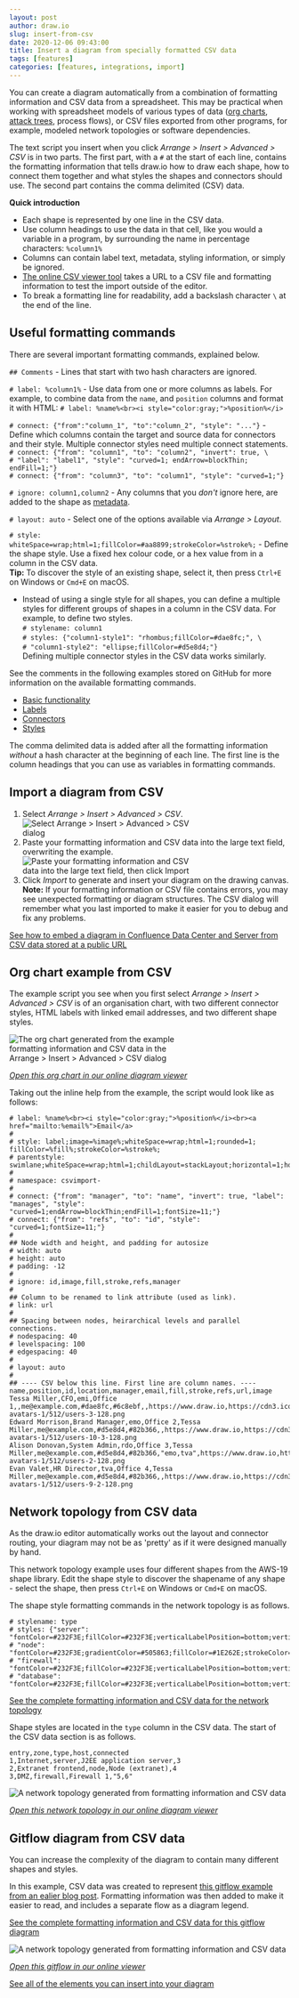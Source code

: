 ```yaml
---
layout: post
author: draw.io
slug: insert-from-csv
date: 2020-12-06 09:43:00
title: Insert a diagram from specially formatted CSV data
tags: [features]
categories: [features, integrations, import]
---
```


You can create a diagram automatically from a combination of formatting information and CSV data from a spreadsheet. This may be practical when working with spreadsheet models of various types of data ([org charts](/blog/org-charts.html), [attack trees](/blog/threat-modelling.html), process flows), or CSV files exported from other programs, for example, modeled network topologies or software dependencies. 

The text script you insert when you click _Arrange > Insert > Advanced > CSV_ is in two parts. The first part, with a ``#`` at the start of each line, contains the formatting information that tells draw.io how to draw each shape, how to connect them together and what styles the shapes and connectors should use. The second part contains the comma delimited (CSV) data.

**Quick introduction**

* Each shape is represented by one line in the CSV data.
* Use column headings to use the data in that cell, like you would a variable in a program, by surrounding the name in percentage characters: ``%column1%``
* Columns can contain label text, metadata, styling information, or simply be ignored.
* [The online CSV viewer tool](https://jgraph.github.io/drawio-tools/tools/csv.html) takes a URL to a CSV file and formatting information to test the import outside of the editor.
* To break a formatting line for readability, add a backslash character ``\`` at the end of the line.

## Useful formatting commands

There are several important formatting commands, explained below.

``## Comments`` - Lines that start with two hash characters are ignored. 

``# label: %column1%`` - Use data from one or more columns as labels. For example, to combine data from the ``name``, and ``position`` columns and format it with HTML:  ``# label: %name%<br><i style="color:gray;">%position%</i>``

``# connect: {"from":"column_1", "to":"column_2", "style": "..."}`` - Define which columns contain the target and source data for connectors and their style. Multiple connector styles need multiple connect statements.
<br />``# connect: {"from": "column1", "to": "column2", "invert": true, \``
<br />``# "label": "label1", "style": "curved=1; endArrow=blockThin; endFill=1;"}``
<br />``# connect: {"from": "column3", "to": "column1", "style": "curved=1;"}``

``# ignore: column1,column2`` - Any columns that you _don't_ ignore here, are added to the shape as [metadata](/blog/placeholders.html). 

``# layout: auto`` - Select one of the options available via _Arrange > Layout_. 

``# style: whiteSpace=wrap;html=1;fillColor=#aa8899;strokeColor=%stroke%;`` - Define the shape style. Use a fixed hex colour code, or a hex value from in a column in the CSV data. 
<br />**Tip:** To discover the style of an existing shape, select it, then press ``Ctrl+E`` on Windows or ``Cmd+E`` on macOS.
* Instead of using a single style for all shapes, you can define a multiple styles for different groups of shapes in a column in the CSV data. For example, to define two styles. <br />
``# stylename: column1``
<br />``# styles: {"column1-style1": "rhombus;fillColor=#dae8fc;", \``
<br />``# "column1-style2": "ellipse;fillColor=#d5e8d4;"}``
<br />Defining multiple connector styles in the CSV data works similarly.

See the comments in the following examples stored on GitHub for more information on the available formatting commands.
* [Basic functionality](https://github.com/jgraph/drawio-diagrams/blob/master/examples/csv/basic.txt)
* [Labels](https://github.com/jgraph/drawio-diagrams/blob/master/examples/csv/labels.txt)
* [Connectors](https://github.com/jgraph/drawio-diagrams/blob/master/examples/csv/edges.txt)
* [Styles](https://github.com/jgraph/drawio-diagrams/blob/master/examples/csv/styles.txt)

The comma delimited data is added after all the formatting information _without_ a hash character at the beginning of each line. The first line is the column headings that you can use as variables in formatting commands.



## Import a diagram from CSV

1. Select _Arrange > Insert > Advanced > CSV_.
<br /><img src="/assets/img/blog/arrange-insert-advanced-csv.png" style="width=100%;max-width:300px;height:auto;" alt="Select Arrange > Insert > Advanced > CSV dialog">
2. Paste your formatting information and CSV data into the large text field, overwriting the example.
<br /><img src="/assets/img/blog/csv-dialog.png" style="width=100%;max-width:300px;height:auto;" alt="Paste your formatting information and CSV data into the large text field, then click Import">
3. Click _Import_ to generate and insert your diagram on the drawing canvas.
<br />**Note:** If your formatting information or CSV file contains errors, you may see unexpected formatting or diagram structures. The CSV dialog will remember what you last imported to make it easier for you to debug and fix any problems.

[See how to embed a diagram in Confluence Data Center and Server from CSV data stored at a public URL](/doc/faq/embed-diagram-csv-confluence-server.html)

## Org chart example from CSV

The example script you see when you first select _Arrange > Insert > Advanced > CSV_ is of an organisation chart, with two different connector styles, HTML labels with linked email addresses, and two different shape styles.

<img src="/assets/img/blog/org-chart-from-csv.png" style="width=100%;max-width:300px;height:auto;" alt="The org chart generated from the example formatting information and CSV data in the Arrange > Insert > Advanced > CSV dialog">

[_Open this org chart in our online diagram viewer_](https://viewer.diagrams.net/?highlight=0000ff&edit=_blank&layers=1&nav=1&title=insert-from-csv.drawio#R%3Cmxfile%3E%3Cdiagram%20id%3D%22tipJ9j7XsnqY5xg1MK7z%22%20name%3D%22Org%20chart%20from%20CSV%22%3E7VlNc9o6FP01LMPYkr9YEhraTSedkpe3FrbAamSLygKT%2FvpeWfInlDQzCSSdsME%2ButKV7jlHsmGEZ9n%2BsySb9KtIKB8hJ9mP8KcRQi7CGL408miQSeQZYC1ZYoNaYMF%2BUQs6Ft2yhBa9QCUEV2zTB2OR5zRWPYxIKcp%2B2ErwftYNWdMDYBETfoj%2BzxKVWtQNJm3DF8rWqU0dodA0ZKQOtispUpKIsgPhmxGeSSGUucr2M8p18eq6mH7zP7Q2E5M0V0c6%2FFdQebv8oWuCHE6WwEsVNEJ%2BTjIKXyMUcOh5vZRwtdZXNcL0dNWjrUHwc6vneB0LLuQITyuuyGPb0Hb3N6Jgiom8MzzMiA0THKYkMGoq6aqXMSOMK1Gl9Km%2BMcMO0t6YliYbacfWFapWWy39jhaFzvOVcU6lrV894SpiNr81MBcxaeHb1YrFUDLHFt3MpWqCsT2H7km24XQci8yOyklMU9AalX39cZY%2FGCBVSkt4qglD87Isx4kk5ZgJE1jTPFuQSepM7u9%2FCrS9L%2B%2FUIk%2Bu3EY%2BjSxaupAl%2B5plRtv9THGS4zEDu6xYDtMzc54nRBFNFOAFfG9BPFdkB6AsdLa57yILF1f4ykXReJOvIUeZMkUXG1gtJCphCwAsVZkujguXUmwhSWLvVlD3mRERzBMnhEarGPBCSfFAOy1BHNHlqmFwR6Wi%2Bz%2FKvluNz1RkVEkQp1N3wNapdgOq7Vh23BxEBks7Rg4tRiyB62bk1mNwYQmobzuu%2B3DhcRfeJCWRibahkJIVepaHRryWJK9iSA4ilidNid6GKdFFTek6L%2BdLn0aJd8yXEVriIHgZX9Y%2BtLbEYXDoy8mHL8%2Fnyyk3ZnQ%2BiVzsyFFbLh4LRUGazjTJWH7SlfhtuBJf1JXoXVnSRf2jsvFf15PRhyfPeFZWPnTu4XVEHfPjl%2B%2Far0xCzcTpQ9J7G3b0LmrHyTszJPKjpw%2FJ13t4PXjnPEqpbxdK%2BNbSmFUPbYXBO%2FTGW7lrCkrzZKrfz%2BF2CZp9uEvhQKngOeM1ByuRK%2FubgOs2NaXJwTv7oKKQVmxlTJ96h0IO6GRN1V8%2B1nUYkpSDzXb9eRwrd9UVVqq3nyZgI1iuis7I3zTQ2YlDZ4y7H6%2B%2FMbuD3wYG3aPBPu5FzwnHKDgZHqJ%2BeOANZGVW24qsKdsx3f2dyIJ%2FW2Tdp5SziQyoG6gKneT9ID4KXp%2F48N8m3rsI8aE%2FDrqfoQ5O7y7YD5%2B1vQzjn9pfcOSO%2FfNvMdGB0k5L7BXVg9%2F22RQN6EHRaQG4QXB%2BOifvj87LbAZB%2BEw6sYNe1p9w2%2F4NYsLbP5PwzW8%3D%3C%2Fdiagram%3E%3Cdiagram%20id%3D%22L19RUOh4tl0ZsyEDIf47%22%20name%3D%22Topology%20from%20CSV%22%3E7Ztbc5s4FIB%2FjWd2H5pBEhfzmNhO20zTZNbbze6%2BdBSQDVmMGCHHdn99JS42YIJJaMCsHT8EHY7EuXxIoGMP0Gix%2Fshw4NxSm3gDqNjrARoPIAQQIfFPSjaxxByqsWDOXDtR2gmm7g%2BSCJVEunRtEuYUOaUed4O80KK%2BTyyek2HG6CqvNqNe%2FqoBnpM9wdTC3r70wbW5k0iBbu5OfCLu3EkuPYRGfGKBU%2BXEk9DBNl1lRGgyQCNGKY%2BPFusR8WTw0rhMvdFMVzfG6PYveufcjTc3yPoQD3b9mi5bFxjxed2hv4WE3T0%2ByZBCxcOPIq1RzwHUHBoKoRaPGjWiMzdwMpFBDwLPtTB3qS%2BdJuyZsMQAD1vEEQkgLJ%2BU1PrL26eb5d9fzH%2FW%2BPLrtyf47wN9%2BrAL1dbbkG%2FS9Myoz0fUoyxqIvG5lrpXM9fzyuTCGC6s875Ij%2B5p6EZ2ovEj5ZwuMgqXnjuXJzgNhBQnLUtEULiDrhy%2BkAEB4lDkNZDWLNZzeQtc4FWoXnCG7Whs7H1PYoCuAsLcBYkGGPvUJ7IzZ%2FQ%2FUmYpDoOY55m7JiJAVyvH5WQaiBgK4UpcSsji%2BEmbybrA64Fkg0xYPxIqzGIb0S8ZxUQXylBXgWloSB7Egya3cAr0KnM%2FqInMydwKqR5Osj3fXmaHmThI0po2M%2BC9EcSvYhISgt%2FIWmTBJ%2Fz3JviBN%2BE3l%2BknuXOaog11tI8mmEAdTspQmEV%2F4oyNQ0ciMFbeh2DpRTLzApi2EyeVMhRLkWckpEtmkc%2BWtOdKNOOjvNac%2BIRh7x3ZRebwwtAOEqscEbHXLiMrHMEFmsAKezlXRki41vdZGoU%2BzZQADiumShPsgWccJ3ewCXfozF3b3KkAFWe5I4ctXZYfhOMOXYak0bqsntflvq3LeVqBDvcXZXiEvH7%2Bc9qIVO1Mas9IBeZhVI9xZr3%2FoxGo%2BhnUnoGqgn6C%2BqkZqMYZ1J6BipR%2BgXrHbLlrqYSbkJNFE1aHvXw16vn2ZYpNuv2TFiEytJlHRNsYc5zslbsWCZvgZp5x62APSOsXbyPKAsowl2uxLdh7xCFpAh3oZ40m3f%2FZhuCVzHkF%2B3YXpsz9IZzG6eW7nQyHh%2Bk8qhfvSVK3GfyK8iF4WwGnazZ7PiOqag3m3q8Cs1cXL0cjeQZ9xt6SpFDCPB%2BMLn17%2B5xPfPtSfqdgF38huXalJdH5kGPGCxqRLKPztFwE6YO8SD3bpYHYe19FqJMEYW%2F0jF%2FhaRJUYcmc8Ao9WJ5URjzM3ee8cWUZiroK%2F%2FEmoxBQ1%2BdhZuR7KcisnnpVsdlA2dS%2FtrNZ4Ca2bUfR1skysGpShE6FIlCTItQFRaq6V%2FU9gE5ZjzZ4UU%2BFF1iTF7ULXoBaVbcFqlrJTnGDWFNaAEc7g%2FNyZaU9cIwm4ECkdECOfirkoJrk6F2QU7LgAFWvXqO0LnAxzri8XHBoDxdYgkv17ILULnAZnnGp2HNojxf91bxosKhvvEofJrl%2FWb%2BwDZA4%2Fb48mqfCo1qTx2wNqjUczSIqWiUqutY%2BKSmd%2F39StJqkmF2Qsv2tT01Uil%2FPaYcVcGalourTHiyoCEv1koUAvOgCl5PZW66NSycPRbBYmj0wt6h6B08s8GS2kPWjhqX4tn0QFrOo38L%2BMTyZ%2FWPjqBei4rv2IViQbvzahUg0dz8ejtV3P8FGk58%3D%3C%2Fdiagram%3E%3Cdiagram%20id%3D%226DcY1bCIRsUqGJgRLHeR%22%20name%3D%22Gitflow%20from%20CSV%22%3E7Z1dd%2BK6FYZ%2FTS7LsiR%2FXiaZyUxXO%2B2sM6fr9NaAAm4BU%2BNMkvPrKweb4G2PJSMs2ZEmFwNCMv54tPfWqy1xQ%2B63L1%2ByeL%2F%2Bli7p5gY7y5cb8ukGY4QJYf8VJa%2FHkih0jwWrLFmWld4LfiR%2F0rLQKUufkiU91CrmabrJk329cJHudnSR18riLEuf69Ue0039W%2FfxijYKfiziTbP0j2SZr8tS5EfvH3ylyWpdfnWIg%2BMH27iqXF7JYR0v0%2BezIvL5htxnaZofX21f7ummuHnVffn98a9%2FRKvt%2FOHfX8jq6fs%2B%2BfNv%2F%2FvL8WAPfZqcLiGju1z00P860Oyf8%2F8UtxQ7m3jOHutbyxvs%2FaTZIUl37NXxwNX7452ZlZe738QLuma3m31au5Wd54pPN%2BZ0bYf8tXoY2Trdzp%2FY4e6e10lOf%2BzZV7BPnhl6rGydb4uTROxlfNgfYXhMXij7vrvHZLO5Tzdp9nYgsoxp%2BLhg5Yc8S%2F9Lzz7xFyGdPxYt0l1e4ojYKd293YPv6SHJj9e6YDeTskZ37PLzhAHzd1AhT4uTijfJqrX6bfnBPM3zdMs%2BON3MnL4A9jgPDp3dtC803dI8e2XtyqNU%2FL1WXRLNiEuC8uE9v0NNyorrM5yrxnH5DFenw7%2Bjwl6UD6t6ewaPLEwzJIMT6cSJFTAzQq%2BAk0fDpduGU4jnxPc%2FEk6hKE7u6HC6lYPJ7bZN6dNuWcDxRowkUBQxpII2oCI%2FIPGHAgp5daJ8bzYF23QnB5NnYVIBE8J4KjTJ8eR38sRiz33xcp%2BlC3ooAqirEvboFX%2Bt4dTbv49E2Glk0knY%2BJxfEUthGcICG0tdmyUCrZU3DZYKayXFUmitlSJrBcN1x50AX7ey3jCyfOnxhm5b8D4%2BwO7kzBdyOvmy0fvF%2FtCr0RRNYyh4K%2BsOEerkydqrqxHmRgJiw%2FjsFWbBO5EirFtYt9H7JSxBZZ3gWTgRIVTOXHXL6tb9XWyc6u5vKuIVw0kuXEfd0rr1f1dDzPPrNiucxnBQzvdZrX0QlnxSZylqsjQ%2BW1VEUq4UTd1Ku42kLiEJROUIkRmeQiD1272c3%2BvW1Cu%2Ft6Yv8ar4yrs9zRJ2ecVTqkq%2FV0X4Cp7wkfqL1rSYZRDNHecjMRf4XOs1St4kIy0x5d0SN0TmDOHGXt4oiZMbLIpp8Za4AYiL0CSJk%2BINd2vzlrcheYsm6VMl1Qsspt5b4obI93L4gsYYTZyUoIG7xXwL3JDAIXeCNg5LrsrgCP52WcYFIMHUicnIZ3LOslvqt%2FLZRSgFMCfVnYUTMEtfH%2BRY4gj7l5ulMzKcFn8XLmi7v5uHnut9LH8H2ZpIxsS9pJnqVvntnNGlOBF%2B%2BDQ%2Br%2FdJEqZumd%2FCdC2YUICmQZMkTzZ9XhVhrsMnbHzOT1bQ6pbs7XDvGraKBBMwVVg2s5l0q%2FF2uHcNoxRMIyT%2FFh%2BKOyZDU7fSbg2T%2FPYgOPJbYBqfhP41zR%2BSFymYulV0qx5cZXqmntGM%2FaYsNT62fqMbGjOvJANXt2Jup2gGhQ5EWi2phP5YoWNGjR6kyBPLpbfkDUEeyH9oM3fR6Mj7R3Eim1cp6LqVeBvmX2FpdZsZG5%2FvfKBx%2FpTR32m8ldu5zQrwg1BF0BRN1BlVcnKEVeKVUNVmq8ZH1Sf6UwomK8OrWhhLRESK4RQvsX12Sbkl8M9480QrAnGXhVnGh%2FXpDd0tb4sNi9nbXbqjx5KHpDitT87bc46zHNZYruiP8uh0M0%2BfP78XlE%2BjqHLBs2BnnT5lC9pRr7w6dlor2nU80v5sM7qJ8%2BRn%2FeTantNbU3bh8etZhX2a7PLD2ZG%2FFwXvyPi4RkyxlDo8bVP68KtGIb8Re3E8l3d2ThfVhpMYOxW7prBDBNlxdbCDCIAHEQF4EKnT4wcKsEEWG97uqgqxcS%2BwORAbdMyQHJgbbLnh7XGpz9wQJMQN2CwkrDYL%2BWULuL3IAC2wP3wL0vvKCexjnoo%2BRszqY65gHztPLlHXx6J6H%2FOdaoOBX7NfZ8ZV4c5diwx3wyltzARkxrPJwF6GXk%2Fj17uBF%2FY0ltdv4DqDNwh6NwD2HgWguw%2FUfyuVyZD%2B6wn233MtX1v3bULAtflqYnHfQsPdZFcfNcTpa%2FWR3zvmHaBFI0oWaAHod6DDG6gDBGZ1AF%2BwA5xPLyjjvymcup3QNDRTB4QwAzETmsVMIGo0sQ5oXAdA43VD4zoAGhfNkJIAzbApmnDUvpZA4QvaDq6LiuAwfhhsPMNmZyJRbH4xbavWRdWVGW7oRPqOgK%2FfAI6AB2gQ9G6gfvbKM2z2qkqSmYgXj7r7VcOJ42DmK7HG2DBskCg2WmbLPbeOjd%2BNjefWsQlCJYNMz7DZGIRFodGirbsBHGY2jAdf1W1IMwOhY9isjDg6WnTdBjrNwSM3HOKLYZ47fAsfKWjR%2B8p92M0wUqHoVD%2F9ZUwvE81JGYdXF5g9gZ49wmoG54bNn4iDoyULrgEOfwKlYTk5mnPDCnLrQ41aEZmGTWwg4XwOLWT6qE4mN9kCchMqGqoYNrdR9eaRxps%2BiDcjLjYwgCqFkmGhMWxmA4nOoiItOb0B9IJ1Blrqh52QDQONb9i8hjA0WEvM3YAGjrxaWoBIyO2OhEIYOV27PkyFuXL9CI5mr1wfOT1vaP8GlVQxYIOeN7V%2FA%2Bz1bgClOzJzVBg402aYhPNEtCQXhTAChwF1SwsQgqvxi9hi0%2B4XteSJQGya43e%2B4%2BJIBA1HdOX6DUfEra9HsvBNmyYTzpDSsmwpBNnIXMkijLTYS9NmyEQTpPTYyyjoSQ20NoqErioxyxRssGj%2BT%2B0X5dQtfXDA%2BJMfnrEmWuyNYVM%2B4uDgUYAjEKA1B86ciKg5DuY30BRDGTbtUx1wrHQiDMwazx02yFHlDw2b%2BKkujw%2BOnvXfcC0gd%2BYHwQWkimR8w%2BZ%2BsGgGhB4Znzmq%2Fu6woZCiaOYpYCcwbApInB0tOQoNdgRicIiOiqUb1c8gGYONaGoL1rPXAQExTpGuR7qxIViHr6qkCQsOrKhr7zEADvH6goMCrIQcw6RpYXKIno0ySHWCp%2FG4zycHDOEJZwhPwt4NwMhNzRYWgWECePUc%2BVZNz25v0Kpx1qQ1TBpcLjsQNabp38LTzFqyE5jxAL4QOja%2BvVHlC00TwEUn3HT5QkAOd7l9A5xAzU4WgWHaNBHVpmu%2FBqhufr%2BODY4QN7Gljg32IyX2xjBlWhwbLco0tDaOy82jA%2FEN9pVgY5gwTUTFRaJHmAZ5IQRFXHEx0GJvQsNUaXFw9KjSEBxCuBMagRaLExqmSxPRgTjRokvjqLfFwZEei4MtOO0VtejSDXD4FgeCo8riGCZLE9E1dESLiOOCtQIN89HSAhicxiBsIHAM04yJqPo3DnAa5oMLTnMY1hcc9jZL0%2Fy8ehbv19%2FSZfGTlp%2F%2FDw%3D%3D%3C%2Fdiagram%3E%3C%2Fmxfile%3E)

Taking out the inline help from the example, the script would look like as follows:

```
# label: %name%<br><i style="color:gray;">%position%</i><br><a href="mailto:%email%">Email</a>
#
# style: label;image=%image%;whiteSpace=wrap;html=1;rounded=1; fillColor=%fill%;strokeColor=%stroke%;
# parentstyle: swimlane;whiteSpace=wrap;html=1;childLayout=stackLayout;horizontal=1;horizontalStack=0;resizeParent=1;resizeLast=0;collapsible=1;
#
# namespace: csvimport-
#
# connect: {"from": "manager", "to": "name", "invert": true, "label": "manages", "style": "curved=1;endArrow=blockThin;endFill=1;fontSize=11;"}
# connect: {"from": "refs", "to": "id", "style": "curved=1;fontSize=11;"}
#
## Node width and height, and padding for autosize
# width: auto
# height: auto
# padding: -12
#
# ignore: id,image,fill,stroke,refs,manager
#
## Column to be renamed to link attribute (used as link).
# link: url
#
## Spacing between nodes, heirarchical levels and parallel connections.
# nodespacing: 40
# levelspacing: 100
# edgespacing: 40
#
# layout: auto
#
## ---- CSV below this line. First line are column names. ----
name,position,id,location,manager,email,fill,stroke,refs,url,image
Tessa Miller,CFO,emi,Office 1,,me@example.com,#dae8fc,#6c8ebf,,https://www.draw.io,https://cdn3.iconfinder.com/data/icons/user-avatars-1/512/users-3-128.png
Edward Morrison,Brand Manager,emo,Office 2,Tessa Miller,me@example.com,#d5e8d4,#82b366,,https://www.draw.io,https://cdn3.iconfinder.com/data/icons/user-avatars-1/512/users-10-3-128.png
Alison Donovan,System Admin,rdo,Office 3,Tessa Miller,me@example.com,#d5e8d4,#82b366,"emo,tva",https://www.draw.io,https://cdn3.iconfinder.com/data/icons/user-avatars-1/512/users-2-128.png
Evan Valet,HR Director,tva,Office 4,Tessa Miller,me@example.com,#d5e8d4,#82b366,,https://www.draw.io,https://cdn3.iconfinder.com/data/icons/user-avatars-1/512/users-9-2-128.png
```

## Network topology from CSV data

As the draw.io editor automatically works out the layout and connector routing, your diagram may not be as 'pretty' as if it were designed manually by hand. 

This network topology example uses four different shapes from the AWS-19 shape library. Edit the shape style to discover the shapename of any shape - select the shape, then press ``Ctrl+E`` on Windows or ``Cmd+E`` on macOS.

The shape style formatting commands in the network topology is as follows.

```
# stylename: type
# styles: {"server": "fontColor=#232F3E;fillColor=#232F3E;verticalLabelPosition=bottom;verticalAlign=top;align=center;html=1;shape=mxgraph.aws4.traditional_server;perimeter=none;strokeColor=#232F3E;aspect=fixed;whiteSpace=wrap;",\
# "node": "fontColor=#232F3E;gradientColor=#505863;fillColor=#1E262E;strokeColor=#ffffff;dashed=0;verticalLabelPosition=bottom;verticalAlign=top;align=center;html=1;fontSize=12;fontStyle=0;aspect=fixed;shape=mxgraph.aws4.resourceIcon;resIcon=mxgraph.aws4.general;",\
# "firewall": "fontColor=#232F3E;fillColor=#232F3E;verticalLabelPosition=bottom;verticalAlign=top;align=center;html=1;shape=mxgraph.aws4.generic_firewall;perimeter=none;strokeColor=#232F3E;aspect=fixed;whiteSpace=wrap;",\
# "database": "fontColor=#232F3E;fillColor=#232F3E;verticalLabelPosition=bottom;verticalAlign=top;align=center;html=1;shape=mxgraph.aws4.generic_database;perimeter=none;strokeColor=#232F3E;labelPosition=center;horizontal=1;aspect=fixed;whiteSpace=wrap;"}
```

[See the complete formatting information and CSV data for the network topology](https://github.com/jgraph/drawio-diagrams/blob/master/examples/csv/network-topology.txt)

Shape styles are located in the ``type`` column in the CSV data. The start of the CSV data section is as follows.

```
entry,zone,type,host,connected
1,Internet,server,J2EE application server,3
2,Extranet frontend,node,Node (extranet),4
3,DMZ,firewall,Firewall 1,"5,6"
```
<img src="/assets/img/blog/network-topology-from-csv.png" style="width=100%;max-width:500px;height:auto;" alt="A network topology generated from formatting information and CSV data">

[_Open this network topology in our online diagram viewer_](https://viewer.diagrams.net/?highlight=0000ff&edit=_blank&page=1&layers=1&nav=1&title=insert-from-csv.drawio#R%3Cmxfile%3E%3Cdiagram%20id%3D%22tipJ9j7XsnqY5xg1MK7z%22%20name%3D%22Org%20chart%20from%20CSV%22%3E7VlNc9o6FP01LMPYkr9YEhraTSedkpe3FrbAamSLygKT%2FvpeWfInlDQzCSSdsME%2ButKV7jlHsmGEZ9n%2BsySb9KtIKB8hJ9mP8KcRQi7CGL408miQSeQZYC1ZYoNaYMF%2BUQs6Ft2yhBa9QCUEV2zTB2OR5zRWPYxIKcp%2B2ErwftYNWdMDYBETfoj%2BzxKVWtQNJm3DF8rWqU0dodA0ZKQOtispUpKIsgPhmxGeSSGUucr2M8p18eq6mH7zP7Q2E5M0V0c6%2FFdQebv8oWuCHE6WwEsVNEJ%2BTjIKXyMUcOh5vZRwtdZXNcL0dNWjrUHwc6vneB0LLuQITyuuyGPb0Hb3N6Jgiom8MzzMiA0THKYkMGoq6aqXMSOMK1Gl9Km%2BMcMO0t6YliYbacfWFapWWy39jhaFzvOVcU6lrV894SpiNr81MBcxaeHb1YrFUDLHFt3MpWqCsT2H7km24XQci8yOyklMU9AalX39cZY%2FGCBVSkt4qglD87Isx4kk5ZgJE1jTPFuQSepM7u9%2FCrS9L%2B%2FUIk%2Bu3EY%2BjSxaupAl%2B5plRtv9THGS4zEDu6xYDtMzc54nRBFNFOAFfG9BPFdkB6AsdLa57yILF1f4ykXReJOvIUeZMkUXG1gtJCphCwAsVZkujguXUmwhSWLvVlD3mRERzBMnhEarGPBCSfFAOy1BHNHlqmFwR6Wi%2Bz%2FKvluNz1RkVEkQp1N3wNapdgOq7Vh23BxEBks7Rg4tRiyB62bk1mNwYQmobzuu%2B3DhcRfeJCWRibahkJIVepaHRryWJK9iSA4ilidNid6GKdFFTek6L%2BdLn0aJd8yXEVriIHgZX9Y%2BtLbEYXDoy8mHL8%2Fnyyk3ZnQ%2BiVzsyFFbLh4LRUGazjTJWH7SlfhtuBJf1JXoXVnSRf2jsvFf15PRhyfPeFZWPnTu4XVEHfPjl%2B%2Far0xCzcTpQ9J7G3b0LmrHyTszJPKjpw%2FJ13t4PXjnPEqpbxdK%2BNbSmFUPbYXBO%2FTGW7lrCkrzZKrfz%2BF2CZp9uEvhQKngOeM1ByuRK%2FubgOs2NaXJwTv7oKKQVmxlTJ96h0IO6GRN1V8%2B1nUYkpSDzXb9eRwrd9UVVqq3nyZgI1iuis7I3zTQ2YlDZ4y7H6%2B%2FMbuD3wYG3aPBPu5FzwnHKDgZHqJ%2BeOANZGVW24qsKdsx3f2dyIJ%2FW2Tdp5SziQyoG6gKneT9ID4KXp%2F48N8m3rsI8aE%2FDrqfoQ5O7y7YD5%2B1vQzjn9pfcOSO%2FfNvMdGB0k5L7BXVg9%2F22RQN6EHRaQG4QXB%2BOifvj87LbAZB%2BEw6sYNe1p9w2%2F4NYsLbP5PwzW8%3D%3C%2Fdiagram%3E%3Cdiagram%20id%3D%22L19RUOh4tl0ZsyEDIf47%22%20name%3D%22Topology%20from%20CSV%22%3E7Ztbc5s4FIB%2FjWd2H5pBEhfzmNhO20zTZNbbze6%2BdBSQDVmMGCHHdn99JS42YIJJaMCsHT8EHY7EuXxIoGMP0Gix%2Fshw4NxSm3gDqNjrARoPIAQQIfFPSjaxxByqsWDOXDtR2gmm7g%2BSCJVEunRtEuYUOaUed4O80KK%2BTyyek2HG6CqvNqNe%2FqoBnpM9wdTC3r70wbW5k0iBbu5OfCLu3EkuPYRGfGKBU%2BXEk9DBNl1lRGgyQCNGKY%2BPFusR8WTw0rhMvdFMVzfG6PYveufcjTc3yPoQD3b9mi5bFxjxed2hv4WE3T0%2ByZBCxcOPIq1RzwHUHBoKoRaPGjWiMzdwMpFBDwLPtTB3qS%2BdJuyZsMQAD1vEEQkgLJ%2BU1PrL26eb5d9fzH%2FW%2BPLrtyf47wN9%2BrAL1dbbkG%2FS9Myoz0fUoyxqIvG5lrpXM9fzyuTCGC6s875Ij%2B5p6EZ2ovEj5ZwuMgqXnjuXJzgNhBQnLUtEULiDrhy%2BkAEB4lDkNZDWLNZzeQtc4FWoXnCG7Whs7H1PYoCuAsLcBYkGGPvUJ7IzZ%2FQ%2FUmYpDoOY55m7JiJAVyvH5WQaiBgK4UpcSsji%2BEmbybrA64Fkg0xYPxIqzGIb0S8ZxUQXylBXgWloSB7Egya3cAr0KnM%2FqInMydwKqR5Osj3fXmaHmThI0po2M%2BC9EcSvYhISgt%2FIWmTBJ%2Fz3JviBN%2BE3l%2BknuXOaog11tI8mmEAdTspQmEV%2F4oyNQ0ciMFbeh2DpRTLzApi2EyeVMhRLkWckpEtmkc%2BWtOdKNOOjvNac%2BIRh7x3ZRebwwtAOEqscEbHXLiMrHMEFmsAKezlXRki41vdZGoU%2BzZQADiumShPsgWccJ3ewCXfozF3b3KkAFWe5I4ctXZYfhOMOXYak0bqsntflvq3LeVqBDvcXZXiEvH7%2Bc9qIVO1Mas9IBeZhVI9xZr3%2FoxGo%2BhnUnoGqgn6C%2BqkZqMYZ1J6BipR%2BgXrHbLlrqYSbkJNFE1aHvXw16vn2ZYpNuv2TFiEytJlHRNsYc5zslbsWCZvgZp5x62APSOsXbyPKAsowl2uxLdh7xCFpAh3oZ40m3f%2FZhuCVzHkF%2B3YXpsz9IZzG6eW7nQyHh%2Bk8qhfvSVK3GfyK8iF4WwGnazZ7PiOqag3m3q8Cs1cXL0cjeQZ9xt6SpFDCPB%2BMLn17%2B5xPfPtSfqdgF38huXalJdH5kGPGCxqRLKPztFwE6YO8SD3bpYHYe19FqJMEYW%2F0jF%2FhaRJUYcmc8Ao9WJ5URjzM3ee8cWUZiroK%2F%2FEmoxBQ1%2BdhZuR7KcisnnpVsdlA2dS%2FtrNZ4Ca2bUfR1skysGpShE6FIlCTItQFRaq6V%2FU9gE5ZjzZ4UU%2BFF1iTF7ULXoBaVbcFqlrJTnGDWFNaAEc7g%2FNyZaU9cIwm4ECkdECOfirkoJrk6F2QU7LgAFWvXqO0LnAxzri8XHBoDxdYgkv17ILULnAZnnGp2HNojxf91bxosKhvvEofJrl%2FWb%2BwDZA4%2Fb48mqfCo1qTx2wNqjUczSIqWiUqutY%2BKSmd%2F39StJqkmF2Qsv2tT01Uil%2FPaYcVcGalourTHiyoCEv1koUAvOgCl5PZW66NSycPRbBYmj0wt6h6B08s8GS2kPWjhqX4tn0QFrOo38L%2BMTyZ%2FWPjqBei4rv2IViQbvzahUg0dz8ejtV3P8FGk58%3D%3C%2Fdiagram%3E%3Cdiagram%20id%3D%226DcY1bCIRsUqGJgRLHeR%22%20name%3D%22Gitflow%20from%20CSV%22%3E7Z1dd%2BK6FYZ%2FTS7LsiR%2FXiaZyUxXO%2B2sM6fr9NaAAm4BU%2BNMkvPrKweb4G2PJSMs2ZEmFwNCMv54tPfWqy1xQ%2B63L1%2ByeL%2F%2Bli7p5gY7y5cb8ukGY4QJYf8VJa%2FHkih0jwWrLFmWld4LfiR%2F0rLQKUufkiU91CrmabrJk329cJHudnSR18riLEuf69Ue0039W%2FfxijYKfiziTbP0j2SZr8tS5EfvH3ylyWpdfnWIg%2BMH27iqXF7JYR0v0%2BezIvL5htxnaZofX21f7ummuHnVffn98a9%2FRKvt%2FOHfX8jq6fs%2B%2BfNv%2F%2FvL8WAPfZqcLiGju1z00P860Oyf8%2F8UtxQ7m3jOHutbyxvs%2FaTZIUl37NXxwNX7452ZlZe738QLuma3m31au5Wd54pPN%2BZ0bYf8tXoY2Trdzp%2FY4e6e10lOf%2BzZV7BPnhl6rGydb4uTROxlfNgfYXhMXij7vrvHZLO5Tzdp9nYgsoxp%2BLhg5Yc8S%2F9Lzz7xFyGdPxYt0l1e4ojYKd293YPv6SHJj9e6YDeTskZ37PLzhAHzd1AhT4uTijfJqrX6bfnBPM3zdMs%2BON3MnL4A9jgPDp3dtC803dI8e2XtyqNU%2FL1WXRLNiEuC8uE9v0NNyorrM5yrxnH5DFenw7%2Bjwl6UD6t6ewaPLEwzJIMT6cSJFTAzQq%2BAk0fDpduGU4jnxPc%2FEk6hKE7u6HC6lYPJ7bZN6dNuWcDxRowkUBQxpII2oCI%2FIPGHAgp5daJ8bzYF23QnB5NnYVIBE8J4KjTJ8eR38sRiz33xcp%2BlC3ooAqirEvboFX%2Bt4dTbv49E2Glk0knY%2BJxfEUthGcICG0tdmyUCrZU3DZYKayXFUmitlSJrBcN1x50AX7ey3jCyfOnxhm5b8D4%2BwO7kzBdyOvmy0fvF%2FtCr0RRNYyh4K%2BsOEerkydqrqxHmRgJiw%2FjsFWbBO5EirFtYt9H7JSxBZZ3gWTgRIVTOXHXL6tb9XWyc6u5vKuIVw0kuXEfd0rr1f1dDzPPrNiucxnBQzvdZrX0QlnxSZylqsjQ%2BW1VEUq4UTd1Ku42kLiEJROUIkRmeQiD1272c3%2BvW1Cu%2Ft6Yv8ar4yrs9zRJ2ecVTqkq%2FV0X4Cp7wkfqL1rSYZRDNHecjMRf4XOs1St4kIy0x5d0SN0TmDOHGXt4oiZMbLIpp8Za4AYiL0CSJk%2BINd2vzlrcheYsm6VMl1Qsspt5b4obI93L4gsYYTZyUoIG7xXwL3JDAIXeCNg5LrsrgCP52WcYFIMHUicnIZ3LOslvqt%2FLZRSgFMCfVnYUTMEtfH%2BRY4gj7l5ulMzKcFn8XLmi7v5uHnut9LH8H2ZpIxsS9pJnqVvntnNGlOBF%2B%2BDQ%2Br%2FdJEqZumd%2FCdC2YUICmQZMkTzZ9XhVhrsMnbHzOT1bQ6pbs7XDvGraKBBMwVVg2s5l0q%2FF2uHcNoxRMIyT%2FFh%2BKOyZDU7fSbg2T%2FPYgOPJbYBqfhP41zR%2BSFymYulV0qx5cZXqmntGM%2FaYsNT62fqMbGjOvJANXt2Jup2gGhQ5EWi2phP5YoWNGjR6kyBPLpbfkDUEeyH9oM3fR6Mj7R3Eim1cp6LqVeBvmX2FpdZsZG5%2FvfKBx%2FpTR32m8ldu5zQrwg1BF0BRN1BlVcnKEVeKVUNVmq8ZH1Sf6UwomK8OrWhhLRESK4RQvsX12Sbkl8M9480QrAnGXhVnGh%2FXpDd0tb4sNi9nbXbqjx5KHpDitT87bc46zHNZYruiP8uh0M0%2BfP78XlE%2BjqHLBs2BnnT5lC9pRr7w6dlor2nU80v5sM7qJ8%2BRn%2FeTantNbU3bh8etZhX2a7PLD2ZG%2FFwXvyPi4RkyxlDo8bVP68KtGIb8Re3E8l3d2ThfVhpMYOxW7prBDBNlxdbCDCIAHEQF4EKnT4wcKsEEWG97uqgqxcS%2BwORAbdMyQHJgbbLnh7XGpz9wQJMQN2CwkrDYL%2BWULuL3IAC2wP3wL0vvKCexjnoo%2BRszqY65gHztPLlHXx6J6H%2FOdaoOBX7NfZ8ZV4c5diwx3wyltzARkxrPJwF6GXk%2Fj17uBF%2FY0ltdv4DqDNwh6NwD2HgWguw%2FUfyuVyZD%2B6wn233MtX1v3bULAtflqYnHfQsPdZFcfNcTpa%2FWR3zvmHaBFI0oWaAHod6DDG6gDBGZ1AF%2BwA5xPLyjjvymcup3QNDRTB4QwAzETmsVMIGo0sQ5oXAdA43VD4zoAGhfNkJIAzbApmnDUvpZA4QvaDq6LiuAwfhhsPMNmZyJRbH4xbavWRdWVGW7oRPqOgK%2FfAI6AB2gQ9G6gfvbKM2z2qkqSmYgXj7r7VcOJ42DmK7HG2DBskCg2WmbLPbeOjd%2BNjefWsQlCJYNMz7DZGIRFodGirbsBHGY2jAdf1W1IMwOhY9isjDg6WnTdBjrNwSM3HOKLYZ47fAsfKWjR%2B8p92M0wUqHoVD%2F9ZUwvE81JGYdXF5g9gZ49wmoG54bNn4iDoyULrgEOfwKlYTk5mnPDCnLrQ41aEZmGTWwg4XwOLWT6qE4mN9kCchMqGqoYNrdR9eaRxps%2BiDcjLjYwgCqFkmGhMWxmA4nOoiItOb0B9IJ1Blrqh52QDQONb9i8hjA0WEvM3YAGjrxaWoBIyO2OhEIYOV27PkyFuXL9CI5mr1wfOT1vaP8GlVQxYIOeN7V%2FA%2Bz1bgClOzJzVBg402aYhPNEtCQXhTAChwF1SwsQgqvxi9hi0%2B4XteSJQGya43e%2B4%2BJIBA1HdOX6DUfEra9HsvBNmyYTzpDSsmwpBNnIXMkijLTYS9NmyEQTpPTYyyjoSQ20NoqErioxyxRssGj%2BT%2B0X5dQtfXDA%2BJMfnrEmWuyNYVM%2B4uDgUYAjEKA1B86ciKg5DuY30BRDGTbtUx1wrHQiDMwazx02yFHlDw2b%2BKkujw%2BOnvXfcC0gd%2BYHwQWkimR8w%2BZ%2BsGgGhB4Znzmq%2Fu6woZCiaOYpYCcwbApInB0tOQoNdgRicIiOiqUb1c8gGYONaGoL1rPXAQExTpGuR7qxIViHr6qkCQsOrKhr7zEADvH6goMCrIQcw6RpYXKIno0ySHWCp%2FG4zycHDOEJZwhPwt4NwMhNzRYWgWECePUc%2BVZNz25v0Kpx1qQ1TBpcLjsQNabp38LTzFqyE5jxAL4QOja%2BvVHlC00TwEUn3HT5QkAOd7l9A5xAzU4WgWHaNBHVpmu%2FBqhufr%2BODY4QN7Gljg32IyX2xjBlWhwbLco0tDaOy82jA%2FEN9pVgY5gwTUTFRaJHmAZ5IQRFXHEx0GJvQsNUaXFw9KjSEBxCuBMagRaLExqmSxPRgTjRokvjqLfFwZEei4MtOO0VtejSDXD4FgeCo8riGCZLE9E1dESLiOOCtQIN89HSAhicxiBsIHAM04yJqPo3DnAa5oMLTnMY1hcc9jZL0%2Fy8ehbv19%2FSZfGTlp%2F%2FDw%3D%3D%3C%2Fdiagram%3E%3C%2Fmxfile%3E)

## Gitflow diagram from CSV data

You can increase the complexity of the diagram to contain many different shapes and styles.

In this example, CSV data was created to represent [this gitflow example from an ealier blog post](blog/gitflow-diagram). Formatting information was then added to make it easier to read, and includes a separate flow as a diagram legend. 

[See the complete formatting information and CSV data for this gitflow diagram](https://github.com/jgraph/drawio-diagrams/blob/master/examples/csv/gitflow.txt)

<img src="/assets/img/blog/gitflow-from-csv.png" style="max-width:100%;height:auto;" alt="A network topology generated from formatting information and CSV data">

[_Open this gitflow in our online viewer_](https://viewer.diagrams.net/?highlight=0000ff&edit=_blank&page=2&layers=1&nav=1&title=insert-from-csv.drawio#R%3Cmxfile%3E%3Cdiagram%20id%3D%22tipJ9j7XsnqY5xg1MK7z%22%20name%3D%22Org%20chart%20from%20CSV%22%3E7VlNc9o6FP01LMPYkr9YEhraTSedkpe3FrbAamSLygKT%2FvpeWfInlDQzCSSdsME%2ButKV7jlHsmGEZ9n%2BsySb9KtIKB8hJ9mP8KcRQi7CGL408miQSeQZYC1ZYoNaYMF%2BUQs6Ft2yhBa9QCUEV2zTB2OR5zRWPYxIKcp%2B2ErwftYNWdMDYBETfoj%2BzxKVWtQNJm3DF8rWqU0dodA0ZKQOtispUpKIsgPhmxGeSSGUucr2M8p18eq6mH7zP7Q2E5M0V0c6%2FFdQebv8oWuCHE6WwEsVNEJ%2BTjIKXyMUcOh5vZRwtdZXNcL0dNWjrUHwc6vneB0LLuQITyuuyGPb0Hb3N6Jgiom8MzzMiA0THKYkMGoq6aqXMSOMK1Gl9Km%2BMcMO0t6YliYbacfWFapWWy39jhaFzvOVcU6lrV894SpiNr81MBcxaeHb1YrFUDLHFt3MpWqCsT2H7km24XQci8yOyklMU9AalX39cZY%2FGCBVSkt4qglD87Isx4kk5ZgJE1jTPFuQSepM7u9%2FCrS9L%2B%2FUIk%2Bu3EY%2BjSxaupAl%2B5plRtv9THGS4zEDu6xYDtMzc54nRBFNFOAFfG9BPFdkB6AsdLa57yILF1f4ykXReJOvIUeZMkUXG1gtJCphCwAsVZkujguXUmwhSWLvVlD3mRERzBMnhEarGPBCSfFAOy1BHNHlqmFwR6Wi%2Bz%2FKvluNz1RkVEkQp1N3wNapdgOq7Vh23BxEBks7Rg4tRiyB62bk1mNwYQmobzuu%2B3DhcRfeJCWRibahkJIVepaHRryWJK9iSA4ilidNid6GKdFFTek6L%2BdLn0aJd8yXEVriIHgZX9Y%2BtLbEYXDoy8mHL8%2Fnyyk3ZnQ%2BiVzsyFFbLh4LRUGazjTJWH7SlfhtuBJf1JXoXVnSRf2jsvFf15PRhyfPeFZWPnTu4XVEHfPjl%2B%2Far0xCzcTpQ9J7G3b0LmrHyTszJPKjpw%2FJ13t4PXjnPEqpbxdK%2BNbSmFUPbYXBO%2FTGW7lrCkrzZKrfz%2BF2CZp9uEvhQKngOeM1ByuRK%2FubgOs2NaXJwTv7oKKQVmxlTJ96h0IO6GRN1V8%2B1nUYkpSDzXb9eRwrd9UVVqq3nyZgI1iuis7I3zTQ2YlDZ4y7H6%2B%2FMbuD3wYG3aPBPu5FzwnHKDgZHqJ%2BeOANZGVW24qsKdsx3f2dyIJ%2FW2Tdp5SziQyoG6gKneT9ID4KXp%2F48N8m3rsI8aE%2FDrqfoQ5O7y7YD5%2B1vQzjn9pfcOSO%2FfNvMdGB0k5L7BXVg9%2F22RQN6EHRaQG4QXB%2BOifvj87LbAZB%2BEw6sYNe1p9w2%2F4NYsLbP5PwzW8%3D%3C%2Fdiagram%3E%3Cdiagram%20id%3D%22L19RUOh4tl0ZsyEDIf47%22%20name%3D%22Topology%20from%20CSV%22%3E7Ztbc5s4FIB%2FjWd2H5pBEhfzmNhO20zTZNbbze6%2BdBSQDVmMGCHHdn99JS42YIJJaMCsHT8EHY7EuXxIoGMP0Gix%2Fshw4NxSm3gDqNjrARoPIAQQIfFPSjaxxByqsWDOXDtR2gmm7g%2BSCJVEunRtEuYUOaUed4O80KK%2BTyyek2HG6CqvNqNe%2FqoBnpM9wdTC3r70wbW5k0iBbu5OfCLu3EkuPYRGfGKBU%2BXEk9DBNl1lRGgyQCNGKY%2BPFusR8WTw0rhMvdFMVzfG6PYveufcjTc3yPoQD3b9mi5bFxjxed2hv4WE3T0%2ByZBCxcOPIq1RzwHUHBoKoRaPGjWiMzdwMpFBDwLPtTB3qS%2BdJuyZsMQAD1vEEQkgLJ%2BU1PrL26eb5d9fzH%2FW%2BPLrtyf47wN9%2BrAL1dbbkG%2FS9Myoz0fUoyxqIvG5lrpXM9fzyuTCGC6s875Ij%2B5p6EZ2ovEj5ZwuMgqXnjuXJzgNhBQnLUtEULiDrhy%2BkAEB4lDkNZDWLNZzeQtc4FWoXnCG7Whs7H1PYoCuAsLcBYkGGPvUJ7IzZ%2FQ%2FUmYpDoOY55m7JiJAVyvH5WQaiBgK4UpcSsji%2BEmbybrA64Fkg0xYPxIqzGIb0S8ZxUQXylBXgWloSB7Egya3cAr0KnM%2FqInMydwKqR5Osj3fXmaHmThI0po2M%2BC9EcSvYhISgt%2FIWmTBJ%2Fz3JviBN%2BE3l%2BknuXOaog11tI8mmEAdTspQmEV%2F4oyNQ0ciMFbeh2DpRTLzApi2EyeVMhRLkWckpEtmkc%2BWtOdKNOOjvNac%2BIRh7x3ZRebwwtAOEqscEbHXLiMrHMEFmsAKezlXRki41vdZGoU%2BzZQADiumShPsgWccJ3ewCXfozF3b3KkAFWe5I4ctXZYfhOMOXYak0bqsntflvq3LeVqBDvcXZXiEvH7%2Bc9qIVO1Mas9IBeZhVI9xZr3%2FoxGo%2BhnUnoGqgn6C%2BqkZqMYZ1J6BipR%2BgXrHbLlrqYSbkJNFE1aHvXw16vn2ZYpNuv2TFiEytJlHRNsYc5zslbsWCZvgZp5x62APSOsXbyPKAsowl2uxLdh7xCFpAh3oZ40m3f%2FZhuCVzHkF%2B3YXpsz9IZzG6eW7nQyHh%2Bk8qhfvSVK3GfyK8iF4WwGnazZ7PiOqag3m3q8Cs1cXL0cjeQZ9xt6SpFDCPB%2BMLn17%2B5xPfPtSfqdgF38huXalJdH5kGPGCxqRLKPztFwE6YO8SD3bpYHYe19FqJMEYW%2F0jF%2FhaRJUYcmc8Ao9WJ5URjzM3ee8cWUZiroK%2F%2FEmoxBQ1%2BdhZuR7KcisnnpVsdlA2dS%2FtrNZ4Ca2bUfR1skysGpShE6FIlCTItQFRaq6V%2FU9gE5ZjzZ4UU%2BFF1iTF7ULXoBaVbcFqlrJTnGDWFNaAEc7g%2FNyZaU9cIwm4ECkdECOfirkoJrk6F2QU7LgAFWvXqO0LnAxzri8XHBoDxdYgkv17ILULnAZnnGp2HNojxf91bxosKhvvEofJrl%2FWb%2BwDZA4%2Fb48mqfCo1qTx2wNqjUczSIqWiUqutY%2BKSmd%2F39StJqkmF2Qsv2tT01Uil%2FPaYcVcGalourTHiyoCEv1koUAvOgCl5PZW66NSycPRbBYmj0wt6h6B08s8GS2kPWjhqX4tn0QFrOo38L%2BMTyZ%2FWPjqBei4rv2IViQbvzahUg0dz8ejtV3P8FGk58%3D%3C%2Fdiagram%3E%3Cdiagram%20id%3D%226DcY1bCIRsUqGJgRLHeR%22%20name%3D%22Gitflow%20from%20CSV%22%3E7Z1dd%2BK6FYZ%2FTS7LsiR%2FXiaZyUxXO%2B2sM6fr9NaAAm4BU%2BNMkvPrKweb4G2PJSMs2ZEmFwNCMv54tPfWqy1xQ%2B63L1%2ByeL%2F%2Bli7p5gY7y5cb8ukGY4QJYf8VJa%2FHkih0jwWrLFmWld4LfiR%2F0rLQKUufkiU91CrmabrJk329cJHudnSR18riLEuf69Ue0039W%2FfxijYKfiziTbP0j2SZr8tS5EfvH3ylyWpdfnWIg%2BMH27iqXF7JYR0v0%2BezIvL5htxnaZofX21f7ummuHnVffn98a9%2FRKvt%2FOHfX8jq6fs%2B%2BfNv%2F%2FvL8WAPfZqcLiGju1z00P860Oyf8%2F8UtxQ7m3jOHutbyxvs%2FaTZIUl37NXxwNX7452ZlZe738QLuma3m31au5Wd54pPN%2BZ0bYf8tXoY2Trdzp%2FY4e6e10lOf%2BzZV7BPnhl6rGydb4uTROxlfNgfYXhMXij7vrvHZLO5Tzdp9nYgsoxp%2BLhg5Yc8S%2F9Lzz7xFyGdPxYt0l1e4ojYKd293YPv6SHJj9e6YDeTskZ37PLzhAHzd1AhT4uTijfJqrX6bfnBPM3zdMs%2BON3MnL4A9jgPDp3dtC803dI8e2XtyqNU%2FL1WXRLNiEuC8uE9v0NNyorrM5yrxnH5DFenw7%2Bjwl6UD6t6ewaPLEwzJIMT6cSJFTAzQq%2BAk0fDpduGU4jnxPc%2FEk6hKE7u6HC6lYPJ7bZN6dNuWcDxRowkUBQxpII2oCI%2FIPGHAgp5daJ8bzYF23QnB5NnYVIBE8J4KjTJ8eR38sRiz33xcp%2BlC3ooAqirEvboFX%2Bt4dTbv49E2Glk0knY%2BJxfEUthGcICG0tdmyUCrZU3DZYKayXFUmitlSJrBcN1x50AX7ey3jCyfOnxhm5b8D4%2BwO7kzBdyOvmy0fvF%2FtCr0RRNYyh4K%2BsOEerkydqrqxHmRgJiw%2FjsFWbBO5EirFtYt9H7JSxBZZ3gWTgRIVTOXHXL6tb9XWyc6u5vKuIVw0kuXEfd0rr1f1dDzPPrNiucxnBQzvdZrX0QlnxSZylqsjQ%2BW1VEUq4UTd1Ku42kLiEJROUIkRmeQiD1272c3%2BvW1Cu%2Ft6Yv8ar4yrs9zRJ2ecVTqkq%2FV0X4Cp7wkfqL1rSYZRDNHecjMRf4XOs1St4kIy0x5d0SN0TmDOHGXt4oiZMbLIpp8Za4AYiL0CSJk%2BINd2vzlrcheYsm6VMl1Qsspt5b4obI93L4gsYYTZyUoIG7xXwL3JDAIXeCNg5LrsrgCP52WcYFIMHUicnIZ3LOslvqt%2FLZRSgFMCfVnYUTMEtfH%2BRY4gj7l5ulMzKcFn8XLmi7v5uHnut9LH8H2ZpIxsS9pJnqVvntnNGlOBF%2B%2BDQ%2Br%2FdJEqZumd%2FCdC2YUICmQZMkTzZ9XhVhrsMnbHzOT1bQ6pbs7XDvGraKBBMwVVg2s5l0q%2FF2uHcNoxRMIyT%2FFh%2BKOyZDU7fSbg2T%2FPYgOPJbYBqfhP41zR%2BSFymYulV0qx5cZXqmntGM%2FaYsNT62fqMbGjOvJANXt2Jup2gGhQ5EWi2phP5YoWNGjR6kyBPLpbfkDUEeyH9oM3fR6Mj7R3Eim1cp6LqVeBvmX2FpdZsZG5%2FvfKBx%2FpTR32m8ldu5zQrwg1BF0BRN1BlVcnKEVeKVUNVmq8ZH1Sf6UwomK8OrWhhLRESK4RQvsX12Sbkl8M9480QrAnGXhVnGh%2FXpDd0tb4sNi9nbXbqjx5KHpDitT87bc46zHNZYruiP8uh0M0%2BfP78XlE%2BjqHLBs2BnnT5lC9pRr7w6dlor2nU80v5sM7qJ8%2BRn%2FeTantNbU3bh8etZhX2a7PLD2ZG%2FFwXvyPi4RkyxlDo8bVP68KtGIb8Re3E8l3d2ThfVhpMYOxW7prBDBNlxdbCDCIAHEQF4EKnT4wcKsEEWG97uqgqxcS%2BwORAbdMyQHJgbbLnh7XGpz9wQJMQN2CwkrDYL%2BWULuL3IAC2wP3wL0vvKCexjnoo%2BRszqY65gHztPLlHXx6J6H%2FOdaoOBX7NfZ8ZV4c5diwx3wyltzARkxrPJwF6GXk%2Fj17uBF%2FY0ltdv4DqDNwh6NwD2HgWguw%2FUfyuVyZD%2B6wn233MtX1v3bULAtflqYnHfQsPdZFcfNcTpa%2FWR3zvmHaBFI0oWaAHod6DDG6gDBGZ1AF%2BwA5xPLyjjvymcup3QNDRTB4QwAzETmsVMIGo0sQ5oXAdA43VD4zoAGhfNkJIAzbApmnDUvpZA4QvaDq6LiuAwfhhsPMNmZyJRbH4xbavWRdWVGW7oRPqOgK%2FfAI6AB2gQ9G6gfvbKM2z2qkqSmYgXj7r7VcOJ42DmK7HG2DBskCg2WmbLPbeOjd%2BNjefWsQlCJYNMz7DZGIRFodGirbsBHGY2jAdf1W1IMwOhY9isjDg6WnTdBjrNwSM3HOKLYZ47fAsfKWjR%2B8p92M0wUqHoVD%2F9ZUwvE81JGYdXF5g9gZ49wmoG54bNn4iDoyULrgEOfwKlYTk5mnPDCnLrQ41aEZmGTWwg4XwOLWT6qE4mN9kCchMqGqoYNrdR9eaRxps%2BiDcjLjYwgCqFkmGhMWxmA4nOoiItOb0B9IJ1Blrqh52QDQONb9i8hjA0WEvM3YAGjrxaWoBIyO2OhEIYOV27PkyFuXL9CI5mr1wfOT1vaP8GlVQxYIOeN7V%2FA%2Bz1bgClOzJzVBg402aYhPNEtCQXhTAChwF1SwsQgqvxi9hi0%2B4XteSJQGya43e%2B4%2BJIBA1HdOX6DUfEra9HsvBNmyYTzpDSsmwpBNnIXMkijLTYS9NmyEQTpPTYyyjoSQ20NoqErioxyxRssGj%2BT%2B0X5dQtfXDA%2BJMfnrEmWuyNYVM%2B4uDgUYAjEKA1B86ciKg5DuY30BRDGTbtUx1wrHQiDMwazx02yFHlDw2b%2BKkujw%2BOnvXfcC0gd%2BYHwQWkimR8w%2BZ%2BsGgGhB4Znzmq%2Fu6woZCiaOYpYCcwbApInB0tOQoNdgRicIiOiqUb1c8gGYONaGoL1rPXAQExTpGuR7qxIViHr6qkCQsOrKhr7zEADvH6goMCrIQcw6RpYXKIno0ySHWCp%2FG4zycHDOEJZwhPwt4NwMhNzRYWgWECePUc%2BVZNz25v0Kpx1qQ1TBpcLjsQNabp38LTzFqyE5jxAL4QOja%2BvVHlC00TwEUn3HT5QkAOd7l9A5xAzU4WgWHaNBHVpmu%2FBqhufr%2BODY4QN7Gljg32IyX2xjBlWhwbLco0tDaOy82jA%2FEN9pVgY5gwTUTFRaJHmAZ5IQRFXHEx0GJvQsNUaXFw9KjSEBxCuBMagRaLExqmSxPRgTjRokvjqLfFwZEei4MtOO0VtejSDXD4FgeCo8riGCZLE9E1dESLiOOCtQIN89HSAhicxiBsIHAM04yJqPo3DnAa5oMLTnMY1hcc9jZL0%2Fy8ehbv19%2FSZfGTlp%2F%2FDw%3D%3D%3C%2Fdiagram%3E%3C%2Fmxfile%3E)

[See all of the elements you can insert into your diagram](/doc/faq/arrange-insert-menu.html)